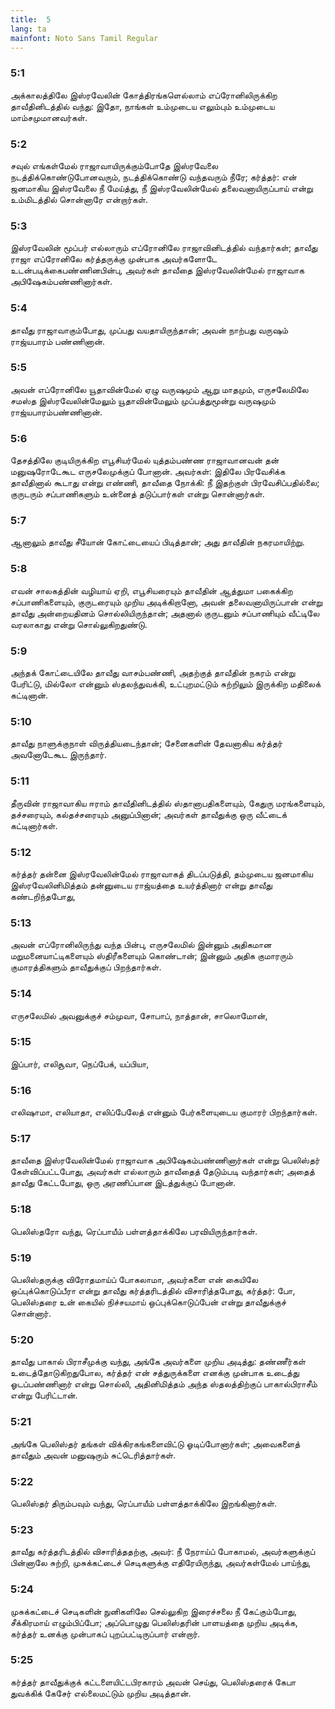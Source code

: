 ```yaml
---
title:  5
lang: ta
mainfont: Noto Sans Tamil Regular
---
```


###  5:1

அக்காலத்திலே இஸ்ரவேலின் கோத்திரங்களெல்லாம் எப்ரோனிலிருக்கிற தாவீதினிடத்தில் வந்து: இதோ, நாங்கள் உம்முடைய எலும்பும் உம்முடைய மாம்சமுமானவர்கள்.

###  5:2

சவுல் எங்கள்மேல் ராஜாவாயிருக்கும்போதே இஸ்ரவேலை நடத்திக்கொண்டுபோனவரும், நடத்திக்கொண்டு வந்தவரும் நீரே; கர்த்தர்: என் ஜனமாகிய இஸ்ரவேலை நீ மேய்த்து, நீ இஸ்ரவேலின்மேல் தலைவனாயிருப்பாய் என்று உம்மிடத்தில் சொன்னாரே என்றார்கள்.

###  5:3

இஸ்ரவேலின் மூப்பர் எல்லாரும் எப்ரோனிலே ராஜாவினிடத்தில் வந்தார்கள்; தாவீது ராஜா எப்ரோனிலே கர்த்தருக்கு முன்பாக அவர்களோடே உடன்படிக்கைபண்ணினபின்பு, அவர்கள் தாவீதை இஸ்ரவேலின்மேல் ராஜாவாக அபிஷேகம்பண்ணினார்கள்.

###  5:4

தாவீது ராஜாவாகும்போது, முப்பது வயதாயிருந்தான்; அவன் நாற்பது வருஷம் ராஜ்யபாரம் பண்ணினான்.

###  5:5

அவன் எப்ரோனிலே யூதாவின்மேல் ஏழு வருஷமும் ஆறு மாதமும், எருசலேமிலே சமஸ்த இஸ்ரவேலின்மேலும் யூதாவின்மேலும் முப்பத்துமூன்று வருஷமும் ராஜ்யபாரம்பண்ணினான்.

###  5:6

தேசத்திலே குடியிருக்கிற எபூசியர்மேல் யுத்தம்பண்ண ராஜாவானவன் தன் மனுஷரோடேகூட எருசலேமுக்குப் போனான். அவர்கள்: இதிலே பிரவேசிக்க தாவீதினால் கூடாது என்று எண்ணி, தாவீதை நோக்கி: நீ இதற்குள் பிரவேசிப்பதில்லை; குருடரும் சப்பாணிகளும் உன்னைத் தடுப்பார்கள் என்று சொன்னார்கள்.

###  5:7

ஆனாலும் தாவீது சீயோன் கோட்டையைப் பிடித்தான்; அது தாவீதின் நகரமாயிற்று.

###  5:8

எவன் சாலகத்தின் வழியாய் ஏறி, எபூசியரையும் தாவீதின் ஆத்துமா பகைக்கிற சப்பாணிகளையும், குருடரையும் முறிய அடிக்கிறானோ, அவன் தலைவனாயிருப்பான் என்று தாவீது அன்றையதினம் சொல்லியிருந்தான்; அதனால் குருடனும் சப்பாணியும் வீட்டிலே வரலாகாது என்று சொல்லுகிறதுண்டு.

###  5:9

அந்தக் கோட்டையிலே தாவீது வாசம்பண்ணி, அதற்குத் தாவீதின் நகரம் என்று பேரிட்டு, மில்லோ என்னும் ஸ்தலந்துவக்கி, உட்புறமட்டும் சுற்றிலும் இருக்கிற மதிலைக் கட்டினான்.

###  5:10

தாவீது நாளுக்குநாள் விருத்தியடைந்தான்; சேனைகளின் தேவனாகிய கர்த்தர் அவனோடேகூட இருந்தார்.

###  5:11

தீருவின் ராஜாவாகிய ஈராம் தாவீதினிடத்தில் ஸ்தானாபதிகளையும், கேதுரு மரங்களையும், தச்சரையும், கல்தச்சரையும் அனுப்பினான்; அவர்கள் தாவீதுக்கு ஒரு வீட்டைக் கட்டினார்கள்.

###  5:12

கர்த்தர் தன்னை இஸ்ரவேலின்மேல் ராஜாவாகத் திடப்படுத்தி, தம்முடைய ஜனமாகிய இஸ்ரவேலினிமித்தம் தன்னுடைய ராஜ்யத்தை உயர்த்தினார் என்று தாவீது கண்டறிந்தபோது,

###  5:13

அவன் எப்ரோனிலிருந்து வந்த பின்பு, எருசலேமில் இன்னும் அதிகமான மறுமனையாட்டிகளையும் ஸ்திரீகளையும் கொண்டான்; இன்னும் அதிக குமாரரும் குமாரத்திகளும் தாவீதுக்குப் பிறந்தார்கள்.

###  5:14

எருசலேமில் அவனுக்குச் சம்முவா, சோபாப், நாத்தான், சாலொமோன்,

###  5:15

இப்பார், எலிசூவா, நெப்பேக், யப்பியா,

###  5:16

எலிஷாமா, எலியாதா, எலிப்பேலேத் என்னும் பேர்களையுடைய குமாரர் பிறந்தார்கள்.

###  5:17

தாவீதை இஸ்ரவேலின்மேல் ராஜாவாக அபிஷேகம்பண்ணினார்கள் என்று பெலிஸ்தர் கேள்விப்பட்டபோது, அவர்கள் எல்லாரும் தாவீதைத் தேடும்படி வந்தார்கள்; அதைத் தாவீது கேட்டபோது, ஒரு அரணிப்பான இடத்துக்குப் போனான்.

###  5:18

பெலிஸ்தரோ வந்து, ரெப்பாயீம் பள்ளத்தாக்கிலே பரவியிருந்தார்கள்.

###  5:19

பெலிஸ்தருக்கு விரோதமாய்ப் போகலாமா, அவர்களை என் கையிலே ஒப்புக்கொடுப்பீரா என்று தாவீது கர்த்தரிடத்தில் விசாரித்தபோது, கர்த்தர்: போ, பெலிஸ்தரை உன் கையில் நிச்சயமாய் ஒப்புக்கொடுப்பேன் என்று தாவீதுக்குச் சொன்னார்.

###  5:20

தாவீது பாகால் பிராசீமுக்கு வந்து, அங்கே அவர்களை முறிய அடித்து: தண்ணீர்கள் உடைத்தோடுகிறதுபோல, கர்த்தர் என் சத்துருக்களை எனக்கு முன்பாக உடைத்து ஓடப்பண்ணினார் என்று சொல்லி, அதினிமித்தம் அந்த ஸ்தலத்திற்குப் பாகால்பிராசீம் என்று பேரிட்டான்.

###  5:21

அங்கே பெலிஸ்தர் தங்கள் விக்கிரகங்களைவிட்டு ஓடிப்போனார்கள்; அவைகளைத் தாவீதும் அவன் மனுஷரும் சுட்டெரித்தார்கள்.

###  5:22

பெலிஸ்தர் திரும்பவும் வந்து, ரெப்பாயீம் பள்ளத்தாக்கிலே இறங்கினார்கள்.

###  5:23

தாவீது கர்த்தரிடத்தில் விசாரித்ததற்கு, அவர்: நீ நேராய்ப் போகாமல், அவர்களுக்குப் பின்னாலே சுற்றி, முசுக்கட்டைச் செடிகளுக்கு எதிரேயிருந்து, அவர்கள்மேல் பாய்ந்து,

###  5:24

முசுக்கட்டைச் செடிகளின் நுனிகளிலே செல்லுகிற இரைச்சலை நீ கேட்கும்போது, சீக்கிரமாய் எழும்பிப்போ; அப்பொழுது பெலிஸ்தரின் பாளயத்தை முறிய அடிக்க, கர்த்தர் உனக்கு முன்பாகப் புறப்பட்டிருப்பார் என்றார்.

###  5:25

கர்த்தர் தாவீதுக்குக் கட்டளையிட்டபிரகாரம் அவன் செய்து, பெலிஸ்தரைக் கேபா துவக்கிக் கேசேர் எல்லைமட்டும் முறிய அடித்தான்.

